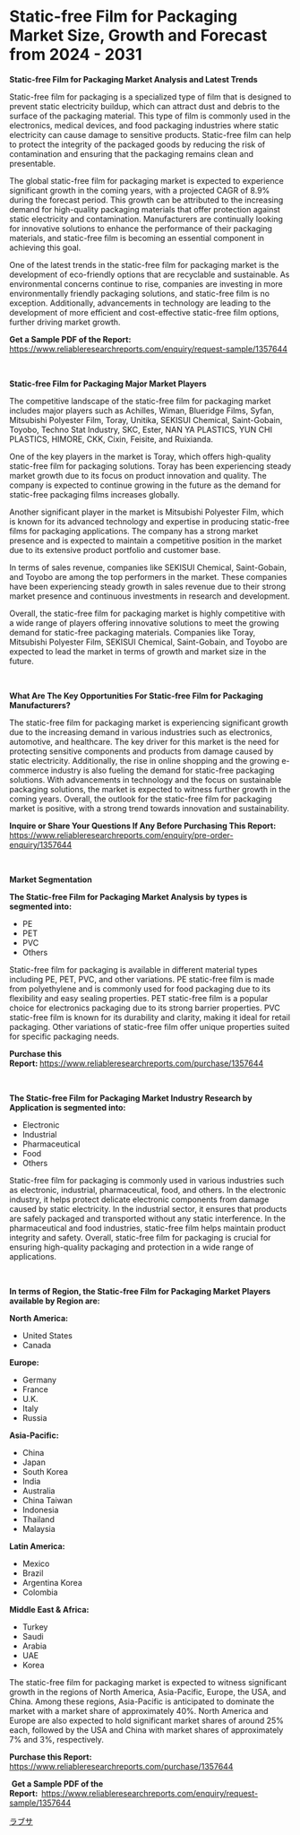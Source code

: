 <p><h1>Static-free Film for Packaging Market Size, Growth and Forecast from 2024 - 2031</h1></p><p><strong>Static-free Film for Packaging Market Analysis and Latest Trends</strong></p>
<p><p>Static-free film for packaging is a specialized type of film that is designed to prevent static electricity buildup, which can attract dust and debris to the surface of the packaging material. This type of film is commonly used in the electronics, medical devices, and food packaging industries where static electricity can cause damage to sensitive products. Static-free film can help to protect the integrity of the packaged goods by reducing the risk of contamination and ensuring that the packaging remains clean and presentable.</p><p>The global static-free film for packaging market is expected to experience significant growth in the coming years, with a projected CAGR of 8.9% during the forecast period. This growth can be attributed to the increasing demand for high-quality packaging materials that offer protection against static electricity and contamination. Manufacturers are continually looking for innovative solutions to enhance the performance of their packaging materials, and static-free film is becoming an essential component in achieving this goal.</p><p>One of the latest trends in the static-free film for packaging market is the development of eco-friendly options that are recyclable and sustainable. As environmental concerns continue to rise, companies are investing in more environmentally friendly packaging solutions, and static-free film is no exception. Additionally, advancements in technology are leading to the development of more efficient and cost-effective static-free film options, further driving market growth.</p></p>
<p><strong>Get a Sample PDF of the Report:&nbsp;</strong> <a href="https://www.reliableresearchreports.com/enquiry/request-sample/1357644">https://www.reliableresearchreports.com/enquiry/request-sample/1357644</a></p>
<p>&nbsp;</p>
<p><strong>Static-free Film for Packaging Major Market Players</strong></p>
<p><p>The competitive landscape of the static-free film for packaging market includes major players such as Achilles, Wiman, Blueridge Films, Syfan, Mitsubishi Polyester Film, Toray, Unitika, SEKISUI Chemical, Saint-Gobain, Toyobo, Techno Stat Industry, SKC, Ester, NAN YA PLASTICS, YUN CHI PLASTICS, HIMORE, CKK, Cixin, Feisite, and Ruixianda.</p><p>One of the key players in the market is Toray, which offers high-quality static-free film for packaging solutions. Toray has been experiencing steady market growth due to its focus on product innovation and quality. The company is expected to continue growing in the future as the demand for static-free packaging films increases globally.</p><p>Another significant player in the market is Mitsubishi Polyester Film, which is known for its advanced technology and expertise in producing static-free films for packaging applications. The company has a strong market presence and is expected to maintain a competitive position in the market due to its extensive product portfolio and customer base.</p><p>In terms of sales revenue, companies like SEKISUI Chemical, Saint-Gobain, and Toyobo are among the top performers in the market. These companies have been experiencing steady growth in sales revenue due to their strong market presence and continuous investments in research and development.</p><p>Overall, the static-free film for packaging market is highly competitive with a wide range of players offering innovative solutions to meet the growing demand for static-free packaging materials. Companies like Toray, Mitsubishi Polyester Film, SEKISUI Chemical, Saint-Gobain, and Toyobo are expected to lead the market in terms of growth and market size in the future.</p></p>
<p>&nbsp;</p>
<p><strong>What Are The Key Opportunities For Static-free Film for Packaging Manufacturers?</strong></p>
<p><p>The static-free film for packaging market is experiencing significant growth due to the increasing demand in various industries such as electronics, automotive, and healthcare. The key driver for this market is the need for protecting sensitive components and products from damage caused by static electricity. Additionally, the rise in online shopping and the growing e-commerce industry is also fueling the demand for static-free packaging solutions. With advancements in technology and the focus on sustainable packaging solutions, the market is expected to witness further growth in the coming years. Overall, the outlook for the static-free film for packaging market is positive, with a strong trend towards innovation and sustainability.</p></p>
<p><strong>Inquire or Share Your Questions If Any Before Purchasing This Report:</strong> <a href="https://www.reliableresearchreports.com/enquiry/pre-order-enquiry/1357644">https://www.reliableresearchreports.com/enquiry/pre-order-enquiry/1357644</a></p>
<p>&nbsp;</p>
<p><strong>Market Segmentation</strong></p>
<p><strong>The Static-free Film for Packaging Market Analysis by types is segmented into:</strong></p>
<p><ul><li>PE</li><li>PET</li><li>PVC</li><li>Others</li></ul></p>
<p><p>Static-free film for packaging is available in different material types including PE, PET, PVC, and other variations. PE static-free film is made from polyethylene and is commonly used for food packaging due to its flexibility and easy sealing properties. PET static-free film is a popular choice for electronics packaging due to its strong barrier properties. PVC static-free film is known for its durability and clarity, making it ideal for retail packaging. Other variations of static-free film offer unique properties suited for specific packaging needs.</p></p>
<p><strong>Purchase this Report:&nbsp;</strong><a href="https://www.reliableresearchreports.com/purchase/1357644">https://www.reliableresearchreports.com/purchase/1357644</a></p>
<p>&nbsp;</p>
<p><strong>The Static-free Film for Packaging Market Industry Research by Application is segmented into:</strong></p>
<p><ul><li>Electronic</li><li>Industrial</li><li>Pharmaceutical</li><li>Food</li><li>Others</li></ul></p>
<p><p>Static-free film for packaging is commonly used in various industries such as electronic, industrial, pharmaceutical, food, and others. In the electronic industry, it helps protect delicate electronic components from damage caused by static electricity. In the industrial sector, it ensures that products are safely packaged and transported without any static interference. In the pharmaceutical and food industries, static-free film helps maintain product integrity and safety. Overall, static-free film for packaging is crucial for ensuring high-quality packaging and protection in a wide range of applications.</p></p>
<p>&nbsp;</p>
<p><strong>In terms of Region, the Static-free Film for Packaging Market Players available by Region are:</strong></p>
<p>
    <p> <strong> North America: </strong>
        <ul>
            <li>United States</li>
            <li>Canada</li>
        </ul>
        </p> 
    <p> <strong> Europe: </strong>
        <ul>
            <li>Germany</li>
            <li>France</li>
            <li>U.K.</li>
            <li>Italy</li>
            <li>Russia</li>
        </ul>
        </p> 
    <p> <strong> Asia-Pacific: </strong>
        <ul>
            <li>China</li>
            <li>Japan</li>
            <li>South Korea</li>
            <li>India</li>
            <li>Australia</li>
            <li>China Taiwan</li>
            <li>Indonesia</li>
            <li>Thailand</li>
            <li>Malaysia</li>
        </ul>
        </p> 
    <p> <strong> Latin America: </strong>
        <ul>
            <li>Mexico</li>
            <li>Brazil</li>
            <li>Argentina Korea</li>
            <li>Colombia</li>
        </ul>
        </p> 
    <p> <strong> Middle East & Africa: </strong>
        <ul>
            <li>Turkey</li>
            <li>Saudi</li>
            <li>Arabia</li>
            <li>UAE</li>
            <li>Korea</li>
        </ul>
    </p>
    </p>
<p><p>The static-free film for packaging market is expected to witness significant growth in the regions of North America, Asia-Pacific, Europe, the USA, and China. Among these regions, Asia-Pacific is anticipated to dominate the market with a market share of approximately 40%. North America and Europe are also expected to hold significant market shares of around 25% each, followed by the USA and China with market shares of approximately 7% and 3%, respectively.</p></p>
<p><strong>Purchase this Report: </strong><a href="https://www.reliableresearchreports.com/purchase/1357644">https://www.reliableresearchreports.com/purchase/1357644</a></p>
<p>&nbsp;<strong>Get a Sample PDF of the Report:&nbsp;&nbsp;</strong><a href="https://www.reliableresearchreports.com/enquiry/request-sample/1357644">https://www.reliableresearchreports.com/enquiry/request-sample/1357644</a></p>
<p><strong></strong></p>
<p><p><a href="https://github.com/wkuactfdzwizk06/Market-Research-Report-List-1/blob/main/2591607194646.md">ラブサ</a></p></p>
